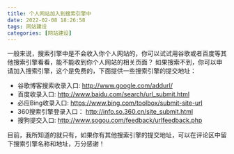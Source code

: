 ```yaml
---
title: 个人网站加入到搜索引擎中
date: 2022-02-08 18:26:58
tags: 网站建设
categories: [网站建设]
---
```

一般来说，搜索引擎中是不会收入你个人网站的，你可以试试用谷歌或者百度等其他搜索引擎看看，能不能收到你个人网站的相关页面？
如果搜索不到，你可以申请加入搜索引擎，这个是免费的，下面提供一些搜索引擎的提交地址：

- 谷歌博客搜索收录入口:
  http://www.google.com/addurl/
- 百度收录入口:
  http://www.baidu.com/search/url_submit.html
- 必应Bing收录入口:
  https://www.bing.com/toolbox/submit-site-url
- 360搜索引擎登录入口：
  http://info.so.360.cn/site_submit.html
- 搜狗提交入口:
  http://www.sogou.com/feedback/urlfeedback.php

目前，我所知道的就只有，如果你有其他搜索引擎的提交地址，可以在评论区中留下搜索引擎名称和地址，万分感谢！

